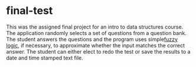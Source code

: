 # final-test

This was the assigned final project for an intro to data structures course.   The application randomly selects a set of questions from a question bank.  The student answers the questions and the program uses simple<a href="google.com">fuzzy logic</a>, if necessary, to approximate whether the input matches the correct answer.  The student can either elect to redo the test or save the results to a date and time stamped text file.
